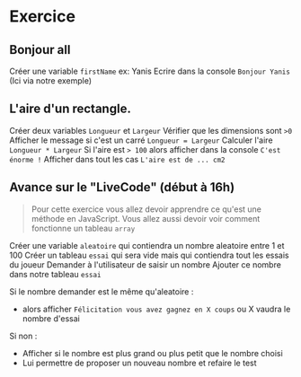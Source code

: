 # Exercice

## Bonjour all
Créer une variable `firstName` ex: Yanis
Ecrire dans la console `Bonjour Yanis` (Ici via notre exemple)

## L'aire d'un rectangle.
Créer deux variables `Longueur` et `Largeur`
Vérifier que les dimensions sont `>0`
Afficher le message si c'est un carré `Longueur = Largeur`
Calculer l'aire `Longueur * Largeur`
Si l'aire est `> 100` alors afficher dans la console `C'est énorme !`
Afficher dans tout les cas `L'aire est de ... cm2`

## Avance sur le "LiveCode" (début à 16h)

> Pour cette exercice vous allez devoir apprendre ce qu'est une méthode en JavaScript.
> Vous allez aussi devoir voir comment fonctionne un tableau `array`

Créer une variable `aleatoire` qui contiendra un nombre aleatoire entre 1 et 100
Créer un tableau `essai` qui sera vide mais qui contiendra tout les essais du joueur
Demander à l'utilisateur de saisir un nombre
Ajouter ce nombre dans notre tableau `essai`

Si le nombre demander est le même qu'aleatoire :

 - alors afficher `Félicitation vous avez gagnez en X coups` ou X vaudra le nombre d'essai

Si non :
 - Afficher si le nombre est plus grand ou plus petit que le nombre choisi
 - Lui permettre de proposer un nouveau nombre et refaire le test
